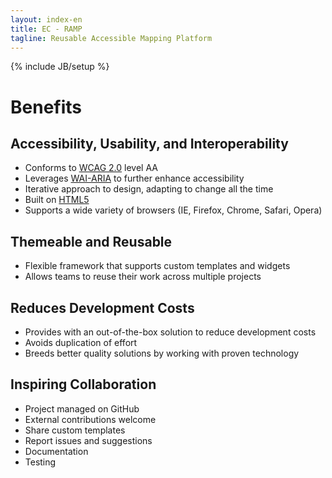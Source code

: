 ```yaml
---
layout: index-en
title: EC - RAMP
tagline: Reusable Accessible Mapping Platform
---
```

{% include JB/setup %}

# Benefits

## Accessibility, Usability, and Interoperability

* Conforms to [WCAG 2.0](http://www.w3.org/TR/WCAG20/) level AA
* Leverages [WAI-ARIA](http://www.w3.org/TR/wai-aria/) to further enhance accessibility
* Iterative approach to design, adapting to change all the time
* Built on [HTML5](http://www.w3.org/TR/html5/)
* Supports a wide variety of browsers (IE, Firefox, Chrome, Safari, Opera)

## Themeable and Reusable

* Flexible framework that supports custom templates and widgets
* Allows teams to reuse their work across multiple projects

## Reduces Development Costs

* Provides with an out-of-the-box solution to reduce development costs
* Avoids duplication of effort
* Breeds better quality solutions by working with proven technology

## Inspiring Collaboration

* Project managed on GitHub
* External contributions welcome
 * Share custom templates
 * Report issues and suggestions
 * Documentation
 * Testing

